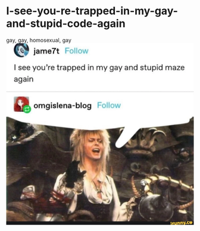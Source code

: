
# I-see-you-re-trapped-in-my-gay-and-stupid-code-again
gay, gay, homosexual, gay
![alt text](gayAndStupidMaze.webp "Title")

